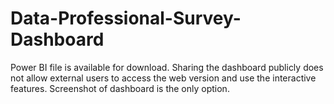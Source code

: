 # Data-Professional-Survey-Dashboard
Power BI file is available for download. Sharing the dashboard publicly does not allow external users to access the web version and use the interactive features.
Screenshot of dashboard is the only option.
